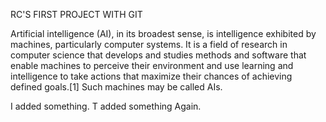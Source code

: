 

RC'S FIRST PROJECT WITH GIT

Artificial intelligence (AI), in its broadest sense, is intelligence exhibited by machines, particularly computer systems. It is a field of research in computer science that develops and studies methods and software that enable machines to perceive their environment and use learning and intelligence to take actions that maximize their chances of achieving defined goals.[1] Such machines may be called AIs.


I added something.
T added something Again.
